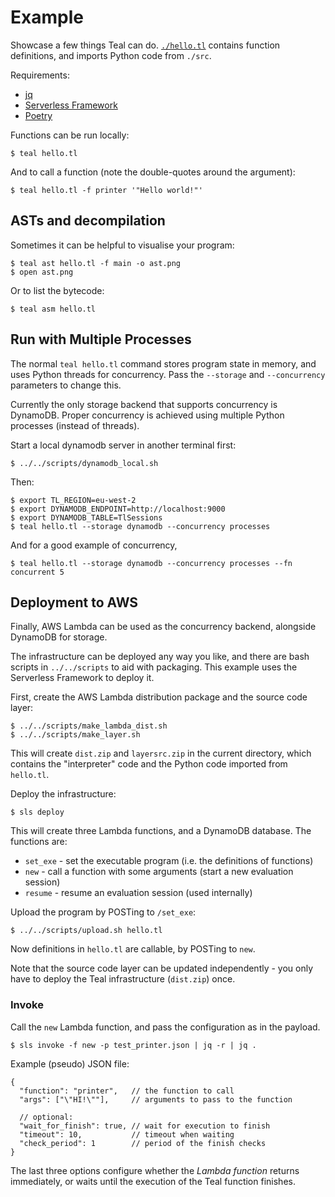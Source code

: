 # Example

Showcase a few things Teal can do. [`./hello.tl`](hello.tl) contains function
definitions, and imports Python code from `./src`.

Requirements:
- [jq](https://stedolan.github.io/jq/)
- [Serverless Framework](https://serverless.com/)
- [Poetry](https://python-poetry.org/)

Functions can be run locally:

```
$ teal hello.tl
```

And to call a function (note the double-quotes around the argument):

```
$ teal hello.tl -f printer '"Hello world!"'
```


## ASTs and decompilation

Sometimes it can be helpful to visualise your program:

```
$ teal ast hello.tl -f main -o ast.png
$ open ast.png
```

Or to list the bytecode:

```
$ teal asm hello.tl
```


## Run with Multiple Processes

The normal `teal hello.tl` command stores program state in memory, and uses Python
threads for concurrency. Pass the `--storage` and `--concurrency` parameters to
change this.

Currently the only storage backend that supports concurrency is DynamoDB. Proper
concurrency is achieved using multiple Python processes (instead of threads).

Start a local dynamodb server in another terminal first:

```
$ ../../scripts/dynamodb_local.sh
```

Then:

```
$ export TL_REGION=eu-west-2
$ export DYNAMODB_ENDPOINT=http://localhost:9000 
$ export DYNAMODB_TABLE=TlSessions
$ teal hello.tl --storage dynamodb --concurrency processes
```

And for a good example of concurrency,

```
$ teal hello.tl --storage dynamodb --concurrency processes --fn concurrent 5
```


## Deployment to AWS

Finally, AWS Lambda can be used as the concurrency backend, alongside DynamoDB
for storage.

The infrastructure can be deployed any way you like, and there are bash scripts
in `../../scripts` to aid with packaging. This example uses the Serverless
Framework to deploy it.

First, create the AWS Lambda distribution package and the source code layer:

```
$ ../../scripts/make_lambda_dist.sh
$ ../../scripts/make_layer.sh
```

This will create `dist.zip` and `layersrc.zip` in the current directory, which
contains the "interpreter" code and the Python code imported from `hello.tl`.

Deploy the infrastructure:

```
$ sls deploy
```

This will create three Lambda functions, and a DynamoDB database. The functions are:
- `set_exe` - set the executable program (i.e. the definitions of functions)
- `new` - call a function with some arguments (start a new evaluation session)
- `resume` - resume an evaluation session (used internally)

Upload the program by POSTing to `/set_exe`:

```
$ ../../scripts/upload.sh hello.tl
```

Now definitions in `hello.tl` are callable, by POSTing to `new`.

Note that the source code layer can be updated independently - you only have to
deploy the Teal infrastructure (`dist.zip`) once.


### Invoke

Call the `new` Lambda function, and pass the configuration as in the payload.

```
$ sls invoke -f new -p test_printer.json | jq -r | jq .
```

Example (pseudo) JSON file:

```
{
  "function": "printer",   // the function to call
  "args": ["\"HI!\""],     // arguments to pass to the function

  // optional:
  "wait_for_finish": true, // wait for execution to finish
  "timeout": 10,           // timeout when waiting
  "check_period": 1        // period of the finish checks
}
```

The last three options configure whether the *Lambda function* returns
immediately, or waits until the execution of the Teal function finishes.

